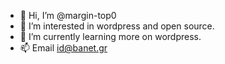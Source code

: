 - 👋 Hi, I’m @margin-top0
- 👀 I’m interested in wordpress and open source.
- 🌱 I’m currently learning more on wordpress.
- 📫 Email id@banet.gr

<!---
margin-top0/margin-top0 is a ✨ special ✨ repository because its `README.md` (this file) appears on your GitHub profile.
You can click the Preview link to take a look at your changes.
--->
